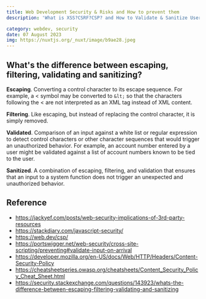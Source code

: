 ```yaml
---
title: Web Development Security & Risks and How to prevent them
description: 'What is XSS?CSRF?CSP? and How to Validate & Sanitize User Input?'

category: webdev, security
date: 07 August 2023
img: https://nuxtjs.org/_nuxt/image/b9ae28.jpeg
---
```



## What's the difference between escaping, filtering, validating and sanitizing?

**Escaping**. Converting a control character to its escape sequence. For example, a < symbol may be converted to `&lt;` so that the characters following the < are not interpreted as an XML tag instead of XML content.

**Filtering**. Like escaping, but instead of replacing the control character, it is simply removed.

**Validated**. Comparison of an input against a white list or regular expression to detect control characters or other character sequences that would trigger an unauthorized behavior. For example, an account number entered by a user might be validated against a list of account numbers known to be tied to the user.

**Sanitized**. A combination of escaping, filtering, and validation that ensures that an input to a system function does not trigger an unexpected and unauthorized behavior.

## Reference

- <https://jackyef.com/posts/web-security-implications-of-3rd-party-resources>
- <https://stackdiary.com/javascript-security/>
- <https://web.dev/csp/>
- <https://portswigger.net/web-security/cross-site-scripting/preventing#validate-input-on-arrival>
- <https://developer.mozilla.org/en-US/docs/Web/HTTP/Headers/Content-Security-Policy>
- <https://cheatsheetseries.owasp.org/cheatsheets/Content_Security_Policy_Cheat_Sheet.html>
- <https://security.stackexchange.com/questions/143923/whats-the-difference-between-escaping-filtering-validating-and-sanitizing>
